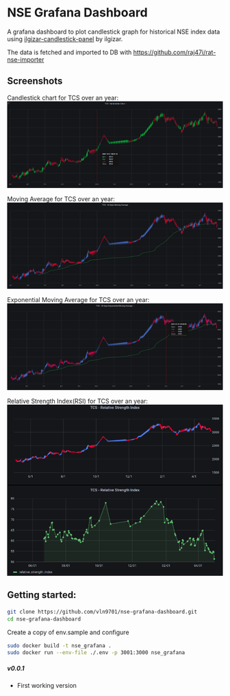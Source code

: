 # NSE Grafana Dashboard
A grafana dashboard to plot candlestick graph for historical NSE index data using [ilgizar-candlestick-panel](https://github.com/ilgizar/ilgizar-candlestick-panel) by ilgizar.

The data is fetched and imported to DB with https://github.com/raj47i/rat-nse-importer

## Screenshots

Candlestick chart for TCS over an year:
![example single color chart](screenshots/candlestick.png)


Moving Average for TCS over an year:
![example moving average color chart](screenshots/moving_average.png)


Exponential Moving Average for TCS over an year:
![example exponential color chart](screenshots/exponential.png)


Relative Strength Index(RSI) for TCS over an year:
![example relative strength index color chart](screenshots/relative_strength_index.png)


## Getting started:
```sh    
git clone https://github.com/vln9701/nse-grafana-dashboard.git
cd nse-grafana-dashboard
```
Create a copy of env.sample and configure

```sh
sudo docker build -t nse_grafana .
sudo docker run --env-file ./.env -p 3001:3000 nse_grafana
```


##### v0.0.1

- First working version
